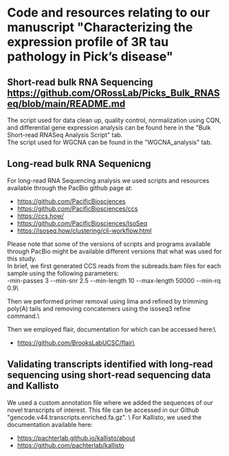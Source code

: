 # Code and resources relating to our manuscript "Characterizing the expression profile of 3R tau pathology in Pick’s disease"

## Short-read bulk RNA Sequencing https://github.com/ORossLab/Picks_Bulk_RNASeq/blob/main/README.md

The script used for data clean up, quality control, normalization using CQN, and differential gene expression analysis can be found here in the "Bulk Short-read RNASeq Analysis Script" tab.\
The script used for WGCNA can be found in the "WGCNA_analysis" tab.

## Long-read bulk RNA Sequenicng 

For long-read RNA Sequencing analysis we used scripts and resources available through the PacBio github page at:
* https://github.com/PacificBiosciences
* https://github.com/PacificBiosciences/ccs
* https://ccs.how/
* https://github.com/PacificBiosciences/IsoSeq
* https://isoseq.how/clustering/cli-workflow.html

Please note that some of the versions of scripts and programs available through PacBio might be available different versions that what was used for this study.\
In brief, we first generated CCS reads from the subreads.bam files for each sample using the following parameters:\
-min-passes 3 --min-snr 2.5 --min-length 10 --max-length 50000 --min-rq 0.9\

Then we performed primer removal using lima and refined by trimming poly(A) tails and removing concatemers using the isoseq3 refine command.\

Then we employed flair, documentation for which can be accessed here:\
* https://github.com/BrooksLabUCSC/flair\




## Validating transcripts identified with long-read sequencing using short-read sequencing data and Kallisto

We used a custom annotation file where we added the sequences of our novel transcripts of interest. This file can be accessed in our Github "gencode.v44.transcripts.enriched.fa.gz". \ 
For Kallisto, we used the documentation available here:
* https://pachterlab.github.io/kallisto/about
* https://github.com/pachterlab/kallisto



